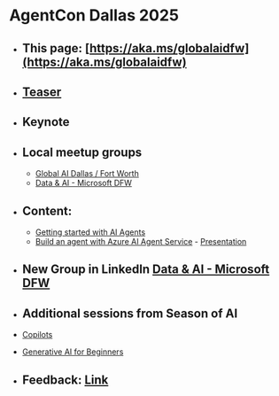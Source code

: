# AgentCon Dallas 2025

- ## This page: [https://aka.ms/globalaidfw](https://aka.ms/globalaidfw)
- ## [Teaser](https://www.youtube.com/watch?v=4MUgq_rzjqo)
- ## Keynote
- ## Local meetup groups
  - [Global AI Dallas / Fort Worth](https://www.meetup.com/amrobotics/?eventOrigin=find_page)
  - [Data & AI - Microsoft DFW](https://www.meetup.com/data-ai-microsoft/)

- ## Content:
  - [Getting started with AI Agents](https://github.com/microsoft/aitour-copilot-studio-agents-and-experiences)
  - [Build an agent with Azure AI Agent Service](https://workshop-ai-agents.globalaibootcamp.com/)  - [Presentation](https://github.com/giorgiosaez/meetup-data-ai/blob/main/20250318%20Global%20AI%20Boot%20camp/globalaibootcamp-ai-agents%20Markup.pdf)


- ## New Group in LinkedIn [Data & AI - Microsoft DFW](https://www.linkedin.com/groups/14518026/)
  
- ## Additional sessions from Season of AI
-  [Copilots](https://github.com/microsoft/community-content/tree/main/SeasonOfAI-S2-Copilots)
-  [Generative AI for Beginners](https://aka.ms/genai-beginners)


- ## Feedback: [Link](https://forms.office.com/r/5xWV6H1D5J)
